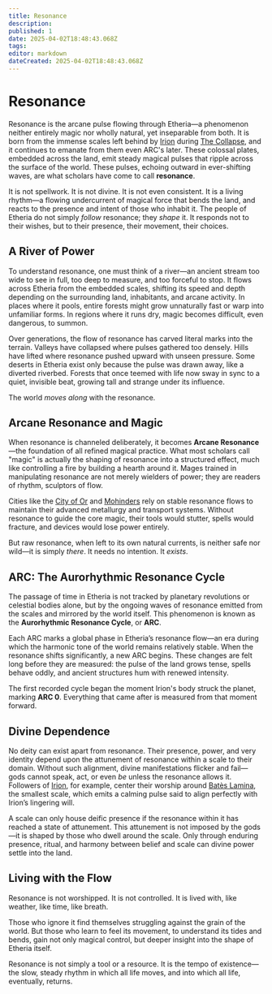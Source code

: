 ```yaml
---
title: Resonance
description: 
published: 1
date: 2025-04-02T18:48:43.068Z
tags: 
editor: markdown
dateCreated: 2025-04-02T18:48:43.068Z
---
```


# Resonance

Resonance is the arcane pulse flowing through Etheria—a phenomenon neither entirely magic nor wholly natural, yet inseparable from both. It is born from the immense scales left behind by [Irion](/being/deity/irion.md) during [The Collapse](/structure/chronological/event/the-collapse.md), and it continues to emanate from them even ARC's later. These colossal plates, embedded across the land, emit steady magical pulses that ripple across the surface of the world. These pulses, echoing outward in ever-shifting waves, are what scholars have come to call **resonance**.

It is not spellwork. It is not divine. It is not even consistent. It is a living rhythm—a flowing undercurrent of magical force that bends the land, and reacts to the presence and intent of those who inhabit it. The people of Etheria do not simply *follow* resonance; they *shape* it. It responds not to their wishes, but to their presence, their movement, their choices.

## A River of Power

To understand resonance, one must think of a river—an ancient stream too wide to see in full, too deep to measure, and too forceful to stop. It flows across Etheria from the embedded scales, shifting its speed and depth depending on the surrounding land, inhabitants, and arcane activity. In places where it pools, entire forests might grow unnaturally fast or warp into unfamiliar forms. In regions where it runs dry, magic becomes difficult, even dangerous, to summon.

Over generations, the flow of resonance has carved literal marks into the terrain. Valleys have collapsed where pulses gathered too densely. Hills have lifted where resonance pushed upward with unseen pressure. Some deserts in Etheria exist only because the pulse was drawn away, like a diverted riverbed. Forests that once teemed with life now sway in sync to a quiet, invisible beat, growing tall and strange under its influence.

The world *moves along* with the resonance.

## Arcane Resonance and Magic

When resonance is channeled deliberately, it becomes **Arcane Resonance**—the foundation of all refined magical practice. What most scholars call "magic" is actually the shaping of resonance into a structured effect, much like controlling a fire by building a hearth around it. Mages trained in manipulating resonance are not merely wielders of power; they are readers of rhythm, sculptors of flow.

Cities like the [City of Or](/location/settlement/city/city-of-or.md) and [Mohinders](/location/settlement/city/mohinders.md) rely on stable resonance flows to maintain their advanced metallurgy and transport systems. Without resonance to guide the core magic, their tools would stutter, spells would fracture, and devices would lose power entirely.

But raw resonance, when left to its own natural currents, is neither safe nor wild—it is simply *there*. It needs no intention. It *exists*.

## ARC: The Aurorhythmic Resonance Cycle

The passage of time in Etheria is not tracked by planetary revolutions or celestial bodies alone, but by the ongoing waves of resonance emitted from the scales and mirrored by the world itself. This phenomenon is known as the **Aurorhythmic Resonance Cycle**, or **ARC**.

Each ARC marks a global phase in Etheria’s resonance flow—an era during which the harmonic tone of the world remains relatively stable. When the resonance shifts significantly, a new ARC begins. These changes are felt long before they are measured: the pulse of the land grows tense, spells behave oddly, and ancient structures hum with renewed intensity.

The first recorded cycle began the moment Irion's body struck the planet, marking **ARC 0**. Everything that came after is measured from that moment forward.

## Divine Dependence

No deity can exist apart from resonance. Their presence, power, and very identity depend upon the attunement of resonance within a scale to their domain. Without such alignment, divine manifestations flicker and fail—gods cannot speak, act, or even *be* unless the resonance allows it. Followers of [Irion](/being/deity/irion.md), for example, center their worship around [Batès Lamina](/location/landmark/scale/batès-lamina.md), the smallest scale, which emits a calming pulse said to align perfectly with Irion’s lingering will.

A scale can only house deific presence if the resonance within it has reached a state of attunement. This attunement is not imposed by the gods—it is shaped by those who dwell around the scale. Only through enduring presence, ritual, and harmony between belief and scale can divine power settle into the land.

## Living with the Flow

Resonance is not worshipped. It is not controlled. It is lived with, like weather, like time, like breath.

Those who ignore it find themselves struggling against the grain of the world. But those who learn to feel its movement, to understand its tides and bends, gain not only magical control, but deeper insight into the shape of Etheria itself.

Resonance is not simply a tool or a resource. It is the tempo of existence—the slow, steady rhythm in which all life moves, and into which all life, eventually, returns.